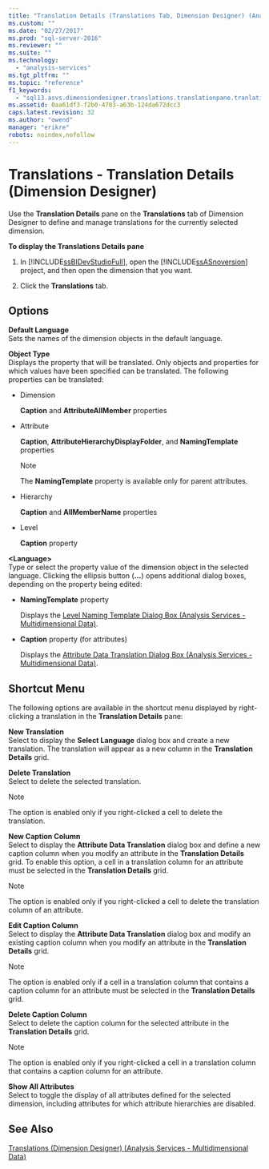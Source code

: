 ```yaml
---
title: "Translation Details (Translations Tab, Dimension Designer) (Analysis Services - Multidimensional Data) | Microsoft Docs"
ms.custom: ""
ms.date: "02/27/2017"
ms.prod: "sql-server-2016"
ms.reviewer: ""
ms.suite: ""
ms.technology: 
  - "analysis-services"
ms.tgt_pltfrm: ""
ms.topic: "reference"
f1_keywords: 
  - "sql13.asvs.dimensiondesigner.translations.translationpane.tranlationdetails.f1"
ms.assetid: 0aa61df3-f2b0-4703-a63b-124da672dcc3
caps.latest.revision: 32
ms.author: "owend"
manager: "erikre"
robots: noindex,nofollow
---
```

# Translations - Translation Details (Dimension Designer)
  Use the **Translation Details** pane on the **Translations** tab of Dimension Designer to define and manage translations for the currently selected dimension.  
  
 **To display the Translations Details pane**  
  
1.  In [!INCLUDE[ssBIDevStudioFull](../a9notintoc/includes/ssbidevstudiofull-md.md)], open the [!INCLUDE[ssASnoversion](../a9notintoc/includes/ssasnoversion-md.md)] project, and then open the dimension that you want.  
  
2.  Click the **Translations** tab.  
  
## Options  
 **Default Language**  
 Sets the names of the dimension objects in the default language.  
  
 **Object Type**  
 Displays the property that will be translated. Only objects and properties for which values have been specified can be translated. The following properties can be translated:  
  
-   Dimension  
  
     **Caption** and **AttributeAllMember** properties  
  
-   Attribute  
  
     **Caption**, **AttributeHierarchyDisplayFolder**, and **NamingTemplate** properties  
  
    > [!NOTE]  
    >  The **NamingTemplate** property is available only for parent attributes.  
  
-   Hierarchy  
  
     **Caption** and **AllMemberName** properties  
  
-   Level  
  
     **Caption** property  
  
 **\<Language>**  
 Type or select the property value of the dimension object in the selected language. Clicking the ellipsis button (**...**) opens additional dialog boxes, depending on the property being edited:  
  
-   **NamingTemplate** property  
  
     Displays the [Level Naming Template Dialog Box &#40;Analysis Services - Multidimensional Data&#41;](../a9retired/level-naming-template-dialog-box-analysis-services-multidimensional-data.md).  
  
-   **Caption** property (for attributes)  
  
     Displays the [Attribute Data Translation Dialog Box &#40;Analysis Services - Multidimensional Data&#41;](../a9retired/attribute-data-translation-dialog-box-analysis-services-multidimensional-data.md).  
  
## Shortcut Menu  
 The following options are available in the shortcut menu displayed by right-clicking a translation in the **Translation Details** pane:  
  
 **New Translation**  
 Select to display the **Select Language** dialog box and create a new translation. The translation will appear as a new column in the **Translation Details** grid.  
  
 **Delete Translation**  
 Select to delete the selected translation.  
  
> [!NOTE]  
>  The option is enabled only if you right-clicked a cell to delete the translation.  
  
 **New Caption Column**  
 Select to display the **Attribute Data Translation** dialog box and define a new caption column when you modify an attribute in the **Translation Details** grid. To enable this option, a cell in a translation column for an attribute must be selected in the **Translation Details** grid.  
  
> [!NOTE]  
>  The option is enabled only if you right-clicked a cell to delete the translation column of an attribute.  
  
 **Edit Caption Column**  
 Select to display the **Attribute Data Translation** dialog box and modify an existing caption column when you modify an attribute in the **Translation Details** grid.  
  
> [!NOTE]  
>  The option is enabled only if a cell in a translation column that contains a caption column for an attribute must be selected in the **Translation Details** grid.  
  
 **Delete Caption Column**  
 Select to delete the caption column for the selected attribute in the **Translation Details** grid.  
  
> [!NOTE]  
>  The option is enabled only if you right-clicked a cell in a translation column that contains a caption column for an attribute.  
  
 **Show All Attributes**  
 Select to toggle the display of all attributes defined for the selected dimension, including attributes for which attribute hierarchies are disabled.  
  
## See Also  
 [Translations &#40;Dimension Designer&#41; &#40;Analysis Services - Multidimensional Data&#41;](../a9retired/translations-dimension-designer.md)  
  
  